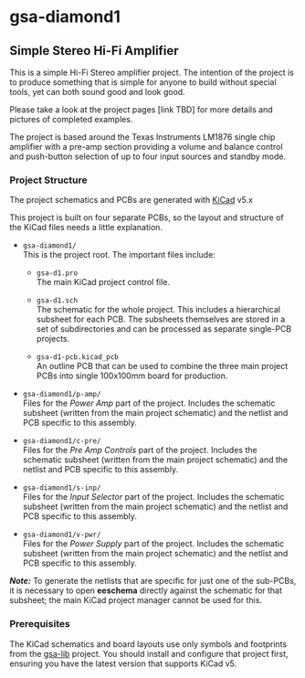 # gsa-diamond1

## Simple Stereo Hi-Fi Amplifier

This is a simple Hi-Fi Stereo amplifier project. The intention 
of the project is to produce something that is simple for
anyone to build without special tools, yet can both sound good
and look good.

Please take a look at the project pages [link TBD] for more details
and pictures of completed examples.

The project is based around the Texas Instruments LM1876
single chip amplifier with a pre-amp section providing a volume 
and balance control and push-button selection of up to four 
input sources and standby mode.

### Project Structure

The project schematics and PCBs are generated with
[KiCad](http://kicad-pcb.org/) v5.x

This project is built on four separate PCBs, so the layout and 
structure of the KiCad files needs a little explanation.

* `gsa-diamond1/`  
  This is the project root.  The important files include:
  * `gsa-d1.pro`  
     The main KiCad project control file.

  * `gsa-d1.sch`  
     The schematic for the whole project. This includes a 
     hierarchical subsheet for each PCB. The subsheets themselves
     are stored in a set of subdirectories and can be processed 
     as separate single-PCB projects.

  * `gsa-d1-pcb.kicad_pcb`  
     An outline PCB that can be used to combine the three main
     project PCBs into single 100x100mm board for production.

* `gsa-diamond1/p-amp/`  
   Files for the _Power Amp_ part of the project. Includes the 
   schematic subsheet (written from the main project schematic) and 
   the netlist and PCB specific to this assembly.

* `gsa-diamond1/c-pre/`  
   Files for the _Pre Amp Controls_ part of the project. Includes the 
   schematic subsheet (written from the main project schematic) and 
   the netlist and PCB specific to this assembly.

* `gsa-diamond1/s-inp/`  
   Files for the _Input Selector_ part of the project. Includes the 
   schematic subsheet (written from the main project schematic) and 
   the netlist and PCB specific to this assembly.

* `gsa-diamond1/v-pwr/`  
   Files for the _Power Supply_ part of the project. Includes the 
   schematic subsheet (written from the main project schematic) and 
   the netlist and PCB specific to this assembly.
  
_**Note:**_ To generate the netlists that are specific for just one 
of the sub-PCBs, it is necessary to open **eeschema** directly against
the schematic for that subsheet; the main KiCad project manager 
cannot be used for this.


### Prerequisites

The KiCad schematics and board layouts use only symbols and
footprints from the [gsa-lib](https://github.com/tjb803/gsa-lib)
project.  You should install and configure that project first,
ensuring you have the latest version that supports KiCad v5.
